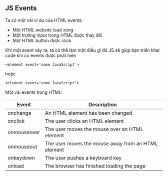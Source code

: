 ## JS Events 

Ta có một vài ví dụ của HTML events:
- Một HTML website load xong 
- Một trường input trong HTML được thay đổi 
- Một HTML button được click 

Khi một event xảy ra, ta có thể làm một điều gì đó 
JS sẽ giúp bạn triển khai code khi có events được phát hiện 
```
<element event='some JavaScript'>
```
hoặc 
```
<element event="some JavaScript">
```

Một vài events trong HTML: 


|Event|Description|
|-----|-----------|
|onchange|An HTML element has been changed|
|onclick|The user clicks an HTML element|
|onmouseover|The user moves the mouse over an HTML element|
|onmouseout|The user moves the mouse away from an HTML element|
|onkeydown|The user pushes a keyboard key|
|onload|The browser has finished loading the page|









































